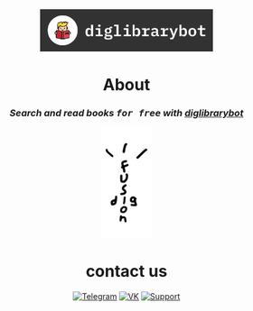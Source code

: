 <div align="center">
<a href="https://t.me/diglibrarybot">
  <img src="media/blank.png" alt="1" height="75">
</a>

##

<h1>About</h1>
<h3><i>Search and read books <kbd>for free</kbd> with <a href="https://t.me/diglibrarybot">diglibrarybot</a></i></h3>
<!-- <kbd><i>maybe this content is not shown on the desktop git</i></kbd> -->

</div>

<div align="center">
<a href="https://t.me/digfusion">
  <img src="media/digfusionWhiteBorder.PNG" alt="Logo" width="90">
  </a>
<h1>сontact us</h1>

[![Telegram](https://img.shields.io/badge/-Telegram-FFFFFF?style=for-the-badge&logo=telegram&logoColor=000000)](https://t.me/digfusion)
[![VK](https://img.shields.io/badge/-VK-FFFFFF?style=for-the-badge&logo=vk&logoColor=000000)](https://vk.com/digfusion)
[![Support](https://img.shields.io/badge/-Support-FFFFFF?style=for-the-badge&logo=telegram&logoColor=000000)](https://t.me/digfusionsupport)

</div></div>
